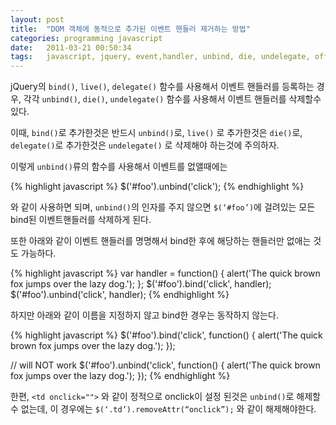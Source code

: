 ```yaml
---
layout: post
title:  "DOM 객체에 동적으로 추가된 이벤트 핸들러 제거하는 방법"
categories: programming javascript
date:   2011-03-21 00:50:34
tags:   javascript, jquery, event,handler, unbind, die, undelegate, off, 자바스크립트, 제이쿼리, 이벤트, 핸들러, 제거
---
```


jQuery의 `bind()`, `live()`, `delegate()` 함수를 사용해서 이벤트 핸들러를 등록하는 경우, 각각 `unbind()`, `die()`, `undelegate()` 함수를 사용해서 이벤트 핸들러를 삭제할수 있다.

이때, `bind()`로 추가한것은 반드시 `unbind()`로, `live()` 로 추가한것은 `die()`로, `delegate()`로 추가한것은 `undelegate()` 로 삭제해야 하는것에 주의하자.

이렇게 `unbind()`류의 함수를 사용해서 이벤트를 없앨때에는

{% highlight javascript %}
$('#foo').unbind('click');
{% endhighlight %}

와 같이 사용하면 되며, `unbind()`의 인자를 주지 않으면 `$(‘#foo’)`에 걸려있는 모든 bind된 이벤트핸들러를 삭제하게 된다.

또한 아래와 같이 이벤트 핸들러를 명명해서 bind한 후에 해당하는 핸들러만 없애는 것도 가능하다.
 
{% highlight javascript %}
var handler = function() {
  alert('The quick brown fox jumps over the lazy dog.');
};
$('#foo').bind('click', handler);
$('#foo').unbind('click', handler);
{% endhighlight %}

하지만 아래와 같이 이름을 지정하지 않고 bind한 경우는 동작하지 않는다.

{% highlight javascript %}
$('#foo').bind('click', function() {
  alert('The quick brown fox jumps over the lazy dog.');
});

// will NOT work
$('#foo').unbind('click', function() {
  alert('The quick brown fox jumps over the lazy dog.');
});
{% endhighlight %}

한편, `<td onclick="">` 와 같이 정적으로 onclick이 설정 된것은 `unbind()`로 해제할수 없는데, 이 경우에는 `$(‘.td’).removeAttr(“onclick”);` 와 같이 해제해야한다.